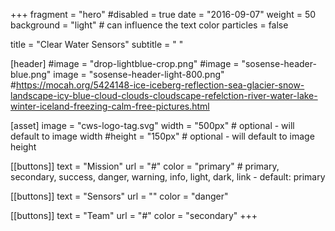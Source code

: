 +++
fragment = "hero"
#disabled = true
date = "2016-09-07"
weight = 50
background = "light" # can influence the text color
particles = false

title = "Clear Water Sensors"
subtitle = " "

[header]
  #image = "drop-lightblue-crop.png"
  #image = "sosense-header-blue.png"
  image = "sosense-header-light-800.png"
  #https://mocah.org/5424148-ice-iceberg-reflection-sea-glacier-snow-landscape-icy-blue-cloud-clouds-cloudscape-refelction-river-water-lake-winter-iceland-freezing-calm-free-pictures.html

[asset]
  image = "cws-logo-tag.svg"
  width = "500px" # optional - will default to image width
  #height = "150px" # optional - will default to image height

[[buttons]]
  text = "Mission"
  url = "#"
  color = "primary" # primary, secondary, success, danger, warning, info, light, dark, link - default: primary

[[buttons]]
  text = "Sensors"
  url = ""
  color = "danger"

[[buttons]]
  text = "Team"
  url = "#"
  color = "secondary"
+++
